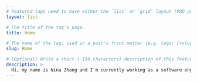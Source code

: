 ```yaml
---
# Featured tags need to have either the `list` or `grid` layout (PRO only).
layout: list

# The title of the tag's page.
title: Home

# The name of the tag, used in a post's front matter (e.g. tags: [<slug>]).
slug: Home

# (Optional) Write a short (~150 characters) description of this featured tag.
description: >
  Hi, my name is Nina Zhang and I'm currently working as a software engineer at Harvard University. I'm a graduate of Brandeis University ('24), with a dual degree in computer science and biology. 
---
```

